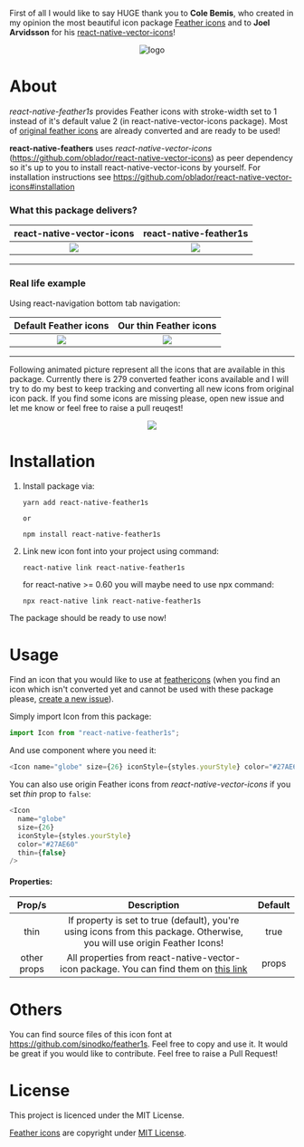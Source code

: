 First of all I would like to say HUGE thank you to **Cole Bemis**, who created in my opinion the most beautiful icon package [Feather icons](https://feathericons.com/) and to **Joel Arvidsson** for his [react-native-vector-icons](https://github.com/oblador/react-native-vector-icons)!

<p align="center">
  <img alt="logo" src="https://user-images.githubusercontent.com/33039909/61481658-06c25400-a999-11e9-903c-799fdeed2a04.png">
</p>

# About

_react-native-feather1s_ provides Feather icons with stroke-width set to 1 instead of it's default value 2 (in react-native-vector-icons package). Most of [original feather icons](https://feathericons.com/) are already converted and are ready to be used!

**react-native-feathers** uses _react-native-vector-icons_ (https://github.com/oblador/react-native-vector-icons) as peer dependency so it's up to you to install react-native-vector-icons by yourself. For installation instructions see https://github.com/oblador/react-native-vector-icons#installation

### What this package delivers?

|                                         react-native-vector-icons                                         |                                          react-native-feather1s                                           |
| :-------------------------------------------------------------------------------------------------------: | :-------------------------------------------------------------------------------------------------------: |
| ![](https://user-images.githubusercontent.com/33039909/61454958-9567ae80-a962-11e9-89a8-8d26cfbc4e1b.png) | ![](https://user-images.githubusercontent.com/33039909/61454956-94cf1800-a962-11e9-88f6-0236d6095602.png) |

----

### Real life example

Using react-navigation bottom tab navigation:

|                                           Default Feather icons                                           |                                          Our thin Feather icons                                           |
| :-------------------------------------------------------------------------------------------------------: | :-------------------------------------------------------------------------------------------------------: |
| ![](https://user-images.githubusercontent.com/33039909/61456985-ab2ba280-a967-11e9-8d93-ec0cd996f899.png) | ![](https://user-images.githubusercontent.com/33039909/61456986-ac5ccf80-a967-11e9-9a78-5c8cd35f76b1.png) |

----

Following animated picture represent all the icons that are available in this package. Currently there is 279 converted feather icons available and I will try to do my best to keep tracking and converting all new icons from original icon pack. If you find some icons are missing please, open new issue and let me know or feel free to raise a pull reuqest!

<p align="center">
  <img src="https://media.giphy.com/media/ii2G5CUoaic46kBbue/giphy.gif">
</p>

# Installation

1. Install package via:

   ```npm
   yarn add react-native-feather1s

   or

   npm install react-native-feather1s
   ```

2. Link new icon font into your project using command:

   ```npm
   react-native link react-native-feather1s
   ```

   for react-native >= 0.60 you will maybe need to use npx command:

   ```npm
   npx react-native link react-native-feather1s
   ```

The package should be ready to use now!

# Usage

Find an icon that you would like to use at [feathericons](https://feathericons.com/) (when you find an icon which isn't converted yet and cannot be used with these package please, [create a new issue](https://github.com/sinodko/react-native-feather1s/issues/new)).

Simply import Icon from this package:

```js
import Icon from "react-native-feather1s";
```

And use component where you need it:

```js
<Icon name="globe" size={26} iconStyle={styles.yourStyle} color="#27AE60" />
```

You can also use origin Feather icons from _react-native-vector-icons_ if you set _thin_ prop to `false`:

```js
<Icon
  name="globe"
  size={26}
  iconStyle={styles.yourStyle}
  color="#27AE60"
  thin={false}
/>
```

#### Properties:

|   Prop/s    |                                                                         Description                                                                         | Default |
| :---------: | :---------------------------------------------------------------------------------------------------------------------------------------------------------: | :-----: |
|    thin     |                  If property is set to true (default), you're using icons from this package. Otherwise, you will use origin Feather Icons!                  |  true   |
| other props | All properties from react-native-vector-icon package. You can find them on [this link](https://github.com/oblador/react-native-vector-icons#icon-component) |  props  |

# Others

You can find source files of this icon font at https://github.com/sinodko/feather1s. Feel free to copy and use it. It would be great if you would like to contribute. Feel free to raise a Pull Request!

# License

This project is licenced under the MIT License.

[Feather icons](https://feathericons.com/) are copyright under [MIT License](https://github.com/feathericons/feather/blob/master/LICENSE).
